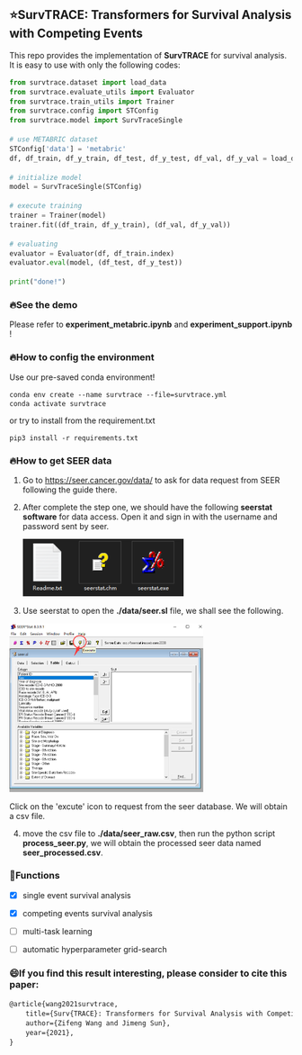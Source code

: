## ⭐SurvTRACE: Transformers for Survival Analysis with Competing Events

This repo provides the implementation of **SurvTRACE** for survival analysis. It is easy to use with only the following codes:

```python
from survtrace.dataset import load_data
from survtrace.evaluate_utils import Evaluator
from survtrace.train_utils import Trainer
from survtrace.config import STConfig
from survtrace.model import SurvTraceSingle

# use METABRIC dataset
STConfig['data'] = 'metabric'
df, df_train, df_y_train, df_test, df_y_test, df_val, df_y_val = load_data(STConfig)

# initialize model
model = SurvTraceSingle(STConfig)

# execute training
trainer = Trainer(model)
trainer.fit((df_train, df_y_train), (df_val, df_y_val))

# evaluating
evaluator = Evaluator(df, df_train.index)
evaluator.eval(model, (df_test, df_y_test))

print("done!")
```



### 🔥See the demo

Please refer to **experiment_metabric.ipynb** and **experiment_support.ipynb** !



### 🔥How to config the environment

Use our pre-saved conda environment!

```shell
conda env create --name survtrace --file=survtrace.yml
conda activate survtrace
```

or try to install from the requirement.txt

```shell
pip3 install -r requirements.txt
```



### 🔥How to get SEER data

1. Go to https://seer.cancer.gov/data/ to ask for data request from SEER following the guide there.

2. After complete the step one, we should have the following **seerstat software** for data access. Open it and sign in with the username and password sent by seer.

   <img src="./figure/seer_1.png" alt="image-20211002113822232" style="zoom:80%;" />

3. Use seerstat to open the **./data/seer.sl** file, we shall see the following. 

<img src="./figure/seer_2.png" alt="image-20211002113822232" style="zoom:50%;" />

Click on the 'excute' icon to request from the seer database. We will obtain a csv file.

4. move the csv file to **./data/seer_raw.csv**, then run the python script **process_seer.py**, we will obtain the processed seer data named **seer_processed.csv**.



### 📝Functions

- [x] single event survival analysis
- [x] competing events survival analysis
- [ ] multi-task learning
- [ ] automatic hyperparameter grid-search



### :smile:If you find this result interesting, please consider to cite this paper:

```latex
@article{wang2021survtrace,
    title={Surv{TRACE}: Transformers for Survival Analysis with Competing Events},
    author={Zifeng Wang and Jimeng Sun},
    year={2021},
}
```
